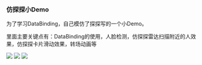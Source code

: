 ### 仿探探小Demo ###
为了学习DataBinding，自己模仿了探探写的一个小Demo。

里面主要关键点有：DataBinding的使用，人脸检测，仿探探雷达扫描附近的人效果，仿探探卡片滑动效果，转场动画等

![](http://oqdskvwmf.bkt.clouddn.com/rlsb.gif)
![](http://oqdskvwmf.bkt.clouddn.com/rdsm.gif)
![](http://oqdskvwmf.bkt.clouddn.com/kpshd.gif)
